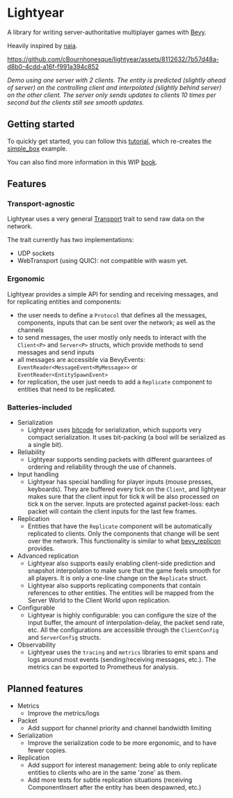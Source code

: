 # Lightyear

A library for writing server-authoritative multiplayer games with [Bevy](https://bevyengine.org/).

Heavily inspired by [naia](https://github.com/naia-lib/naia).


https://github.com/cBournhonesque/lightyear/assets/8112632/7b57d48a-d8b0-4cdd-a16f-f991a394c852

*Demo using one server with 2 clients. The entity is predicted (slightly ahead of server) on the controlling client and interpolated (slightly behind server) on the other client.
The server only sends updates to clients 10 times per second but the clients still see smooth updates.*



## Getting started

To quickly get started, you can follow this [tutorial](https://cbournhonesque.github.io/lightyear/book/tutorial/title.html), which re-creates the [simple_box](https://github.com/cBournhonesque/lightyear/tree/main/examples/simple_box) example.

You can also find more information in this WIP [book](https://cbournhonesque.github.io/lightyear/book/).

## Features

### Transport-agnostic

Lightyear uses a very general [Transport](https://github.com/cBournhonesque/lightyear/blob/main/lightyear/src/transport/mod.rs) trait to send raw data on the network.

The trait currently has two implementations:
- UDP sockets
- WebTransport (using QUIC): not compatible with wasm yet.

### Ergonomic

Lightyear provides a simple API for sending and receiving messages, and for replicating entities and components:
- the user needs to define a `Protocol` that defines all the messages, components, inputs that can be sent over the network; as well as the channels
- to send messages, the user mostly only needs to interact with the `Client<P>` and `Server<P>` structs, which provide methods to send messages and send inputs
- all messages are accessible via BevyEvents: `EventReader<MessageEvent<MyMessage>>` or `EventReader<EntitySpawnEvent>`
- for replication, the user just needs to add a `Replicate` component to entities that need to be replicated.

### Batteries-included

- Serialization
  - Lightyear uses [bitcode](https://github.com/SoftbearStudios/bitcode/tree/main) for serialization, which supports very compact serialization. It uses bit-packing (a bool will be serialized as a single bit).
- Reliability
  - Lightyear supports sending packets with different guarantees of ordering and reliability through the use of channels.
- Input handling
  - Lightyear has special handling for player inputs (mouse presses, keyboards).
    They are buffered every tick on the `Client`, and lightyear makes sure that the client input for tick `N` will be also processed on tick `N` on the server.
    Inputs are protected against packet-loss: each packet will contain the client inputs for the last few frames.
- Replication
  - Entities that have the `Replicate` component will be automatically replicated to clients. Only the components that change will be sent over the network. This functionality is similar to what [bevy_replicon](https://github.com/lifescapegame/bevy_replicon) provides.
- Advanced replication
  - Lightyear also supports easily enabling client-side prediction and snapshot interpolation to make sure that the game feels smooth for all players.
    It is only a one-line change on the `Replicate` struct.
  - Lightyear also supports replicating components that contain references to other entities. The entities will be mapped from the Server World to the Client World upon replication.
- Configurable
  - Lightyear is highly configurable: you can configure the size of the input buffer, the amount of interpolation-delay, the packet send rate, etc.
    All the configurations are accessible through the `ClientConfig` and `ServerConfig` structs.
- Observability
  - Lightyear uses the `tracing` and `metrics` libraries to emit spans and logs around most events (sending/receiving messages, etc.). The metrics
    can be exported to Prometheus for analysis.


## Planned features

- Metrics
    - Improve the metrics/logs
- Packet
    - Add support for channel priority and channel bandwidth limiting
- Serialization
    - Improve the serialization code to be more ergonomic, and to have fewer copies.
- Replication 
    - Add support for interest management: being able to only replicate entities to clients who are in the same 'zone' as them.
    - Add more tests for subtle replication situations (receiving ComponentInsert after the entity has been despawned, etc.)

